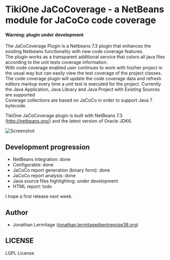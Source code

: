 # TikiOne JaCoCoverage - a NetBeans module for JaCoCo code coverage

#### Warning: plugin under development

The JaCoCoverage Plugin is a Netbeans 7.3 plugin that enhances the existing Netbeans functionality with new code coverage features.<br>
The plugin works as a transparent additional service that colors all java files according to the unit tests coverage information.<br>With code coverage enabled user continues to work with his/her project in the usual way but can easily view the test coverage of the project classes.<br>
The code coverage plugin will update the code coverage data and refresh editors markup every time a unit test is executed for the project. Currently the Java Application, Java Library and Java Project with Existing Sources are supported<br>
Coverage collections are based on JaCoCo in order to support Java 7 bytecode.

TikiOne JaCoCoverage plugin is built with NetBeans 7.3 (http://netbeans.org/) and the latest version of Oracle JDK6.

![Screenshot](http://netbeanscolors.org/files/jacococoverage_2.png)

## Development progression
* NetBeans integration: done
* Configurable: done
* JaCoCo report generation (binary form): done
* JaCoCo report analysis: done
* Java source files highlighting: under development
* HTML report: todo

I hope a first release next week.

## Author
* Jonathan Lermitage (<jonathan.lermitage@entreprise38.org>)

## LICENSE

LGPL License